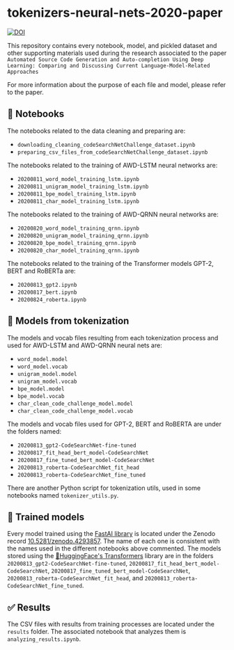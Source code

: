 # tokenizers-neural-nets-2020-paper

[![DOI](https://zenodo.org/badge/DOI/10.5281/zenodo.4011767.svg)](https://doi.org/10.5281/zenodo.4011767)

This repository contains every notebook, model, and pickled dataset and other supporting materials used during the research associated to the paper `Automated Source Code Generation and Auto-completion Using Deep Learning: Comparing and Discussing Current Language-Model-Related Approaches`

For more information about the purpose of each file and model, please refer to the paper.

## 📓 Notebooks

The notebooks related to the data cleaning and preparing are:

- `downloading_cleaning_codeSearchNetChallenge_dataset.ipynb`
- `preparing_csv_files_from_codeSearchNetChallenge_dataset.ipynb`

The notebooks related to the training of AWD-LSTM neural networks are:

- `20200811_word_model_training_lstm.ipynb`
- `20200811_unigram_model_training_lstm.ipynb`
- `20200811_bpe_model_training_lstm.ipynb`
- `20200811_char_model_training_lstm.ipynb`

The notebooks related to the training of AWD-QRNN neural networks are:

- `20200820_word_model_training_qrnn.ipynb`
- `20200820_unigram_model_training_qrnn.ipynb`
- `20200820_bpe_model_training_qrnn.ipynb`
- `20200820_char_model_training_qrnn.ipynb`

The notebooks related to the training of the Transformer models GPT-2, BERT and RoBERTa are:

- `20200813_gpt2.ipynb`
- `20200817_bert.ipynb`
- `20200824_roberta.ipynb`

## 📖 Models from tokenization

The models and vocab files resulting from each tokenization process and used for AWD-LSTM and AWD-QRNN neural nets are:

- `word_model.model`
- `word_model.vocab`
- `unigram_model.model`
- `unigram_model.vocab`
- `bpe_model.model`
- `bpe_model.vocab`
- `char_clean_code_challenge_model.model`
- `char_clean_code_challenge_model.vocab`

The models and vocab files used for GPT-2, BERT and RoBERTA are under the folders named:

- `20200813_gpt2-CodeSearchNet-fine-tuned`
- `20200817_fit_head_bert_model-CodeSearchNet`
- `20200817_fine_tuned_bert_model-CodeSearchNet`
- `20200813_roberta-CodeSearchNet_fit_head`
- `20200813_roberta-CodeSearchNet_fine_tuned`

There are another Python script for tokenization utils, used in some notebooks named `tokenizer_utils.py`.

## 🤖 Trained models

Every model trained using the [FastAI library](https://github.com/fastai/) is located under the Zenodo record [10.5281/zenodo.4293857](https://doi.org/10.5281/zenodo.4293857). The name of each one is consistent with the names used in the different notebooks above commented. The models stored using the [🤗HuggingFace's Transformers](https://github.com/huggingface/transformers) library are in the folders `20200813_gpt2-CodeSearchNet-fine-tuned`, `20200817_fit_head_bert_model-CodeSearchNet`, `20200817_fine_tuned_bert_model-CodeSearchNet`, `20200813_roberta-CodeSearchNet_fit_head`, and `20200813_roberta-CodeSearchNet_fine_tuned`.

## ✅ Results

The CSV files with results from training processes are located under the `results` folder. The associated notebook that analyzes them is `analyzing_results.ipynb`.
